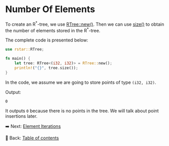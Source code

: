 # Number Of Elements

To create an R<sup>\*</sup>-tree, we use [RTree::new()](https://docs.rs/rstar/latest/rstar/struct.RTree.html#method.new).
Then we can use [size()](https://docs.rs/rstar/latest/rstar/struct.RTree.html#method.size) to obtain the number of elements stored in the R<sup>\*</sup>-tree.

The complete code is presented below:

```rust
use rstar::RTree;

fn main() {
    let tree: RTree<(i32, i32)> = RTree::new();
    println!("{}", tree.size());
}
```

In the code, we assume we are going to store points of type `(i32, i32)`.

Output:

```text
0
```

It outputs `0` because there is no points in the tree.
We will talk about point insertions later.

:arrow_right:  Next: [Element Iterations](./element_iterations.md)

:blue_book: Back: [Table of contents](./../README.md)
